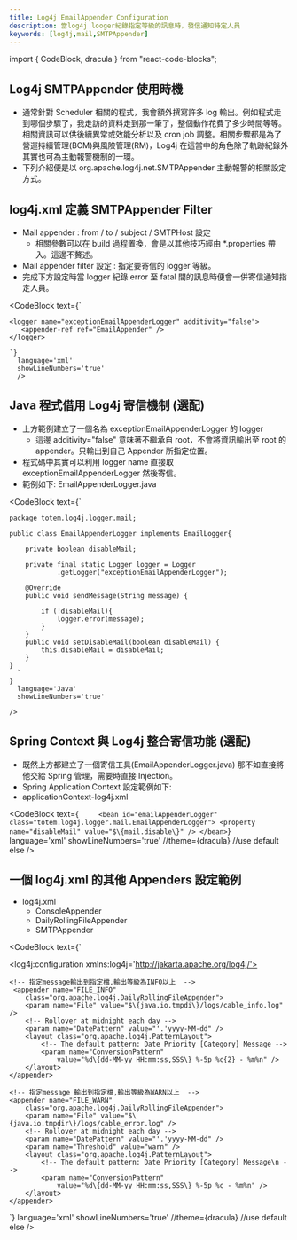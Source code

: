 ```yaml
---
title: Log4j EmailAppender Configuration
description: 當log4j looger紀錄指定等級的訊息時，發信通知特定人員
keywords: [log4j,mail,SMTPAppender]
---
```

import { CodeBlock, dracula  } from "react-code-blocks";

## Log4j SMTPAppender 使用時機
* 通常針對 Scheduler 相關的程式，我會額外撰寫許多 log 輸出。例如程式走到哪個步驟了，我走訪的資料走到那一筆了，整個動作花費了多少時間等等。相關資訊可以供後續異常或效能分析以及 cron job 調整。相關步驟都是為了營運持續管理(BCM)與風險管理(RM)，Log4j 在這當中的角色除了軌跡紀錄外其實也可為主動報警機制的一環。
* 下列介紹便是以 org.apache.log4j.net.SMTPAppender 主動報警的相關設定方式。

## log4j.xml 定義 SMTPAppender Filter
* Mail appender : from / to / subject / SMTPHost 設定
  * 相關參數可以在 build 過程置換，會是以其他技巧經由 \*.properties 帶入。這邊不贅述。
* Mail appender filter 設定 : 指定要寄信的 logger 等級。
* 完成下方設定時當 logger 紀錄 error 至 fatal 間的訊息時便會一併寄信通知指定人員。


<CodeBlock text={`

<appender name="EmailAppender">
         <param name="BufferSize" value="512" />
         <param name="SMTPHost" value="xxx.xxx.xxx.xxx" />
         <param name="From" value="mailFrom@dummy.org" />
         <param name="To" value="mailToAdmin@dummy.org" />
         <param name="Subject" value="Subject of Exception Mail" />
         <layout>
              <param name="ConversionPattern"
               value="%d\\{dd-MM-yy HH:mm:ss,SSS\\} %-5p %c - %m%n" />
         </layout>
         <filter>
              <param name="LevelMin" value="error" />
              <param name="LevelMax" value="fatal" />
         </filter>
    </appender>
     
    <logger name="exceptionEmailAppenderLogger" additivity="false">
       <appender-ref ref="EmailAppender" />
    </logger>
  
	`}
	  language='xml'
	  showLineNumbers='true'
	  />
	  

## Java 程式借用 Log4j 寄信機制 (選配)
* 上方範例建立了一個名為 exceptionEmailAppenderLogger 的 logger
  * 這邊 additivity="false" 意味著不繼承自 root，不會將資訊輸出至 root 的 appender。只輸出到自己 Appender 所指定位置。
* 程式碼中其實可以利用 logger name 直接取 exceptionEmailAppenderLogger 然後寄信。
* 範例如下: EmailAppenderLogger.java


<CodeBlock
      text={`
	  
	package totem.log4j.logger.mail;
	
	public class EmailAppenderLogger implements EmailLogger{
		 
		private boolean disableMail;
	 
		private final static Logger logger = Logger
				.getLogger("exceptionEmailAppenderLogger");
		 
		@Override
		public void sendMessage(String message) {
	 
			if (!disableMail){
				logger.error(message); 
			}
		}	 
		public void setDisableMail(boolean disableMail) {
			this.disableMail = disableMail;
		}	 
	}
	  `
	}
      language='Java'
      showLineNumbers='true'
      
    />

## Spring Context 與 Log4j 整合寄信功能 (選配)
* 既然上方都建立了一個寄信工具\(EmailAppenderLogger.java\) 那不如直接將他交給 Spring 管理，需要時直接 Injection。
* Spring Application Context 設定範例如下:
* applicationContext-log4j.xml
	
<CodeBlock
      text={`	  
	<bean id="emailAppenderLogger"
        class="totem.log4j.logger.mail.EmailAppenderLogger">
        <property name="disableMail" value="$\{mail.disable\}" />
    </bean>
	  `}
      language='xml'
      showLineNumbers='true'
      //theme={dracula} //use default else 
    />	


## 一個 log4j.xml 的其他 Appenders 設定範例
* log4j.xml 
  * ConsoleAppender
  * DailyRollingFileAppender
  * SMTPAppender



<CodeBlock text={`
<?xml version="1.0" encoding="UTF-8" ?>
<!DOCTYPE log4j:configuration SYSTEM "log4j.dtd">
<log4j:configuration xmlns:log4j='http://jakarta.apache.org/log4j/'>
    <!-- 指定message 輸出到console  -->
    <appender name="STDOUT" class="org.apache.log4j.ConsoleAppender">
        <layout class="org.apache.log4j.PatternLayout">
            <param name="ConversionPattern"
                value="%d\{dd-MM-yy HH:mm:ss,SSS\} %-5p %c - %m%n" />
        </layout>
    </appender>
    
	<!-- 指定message輸出到指定檔,輸出等級為INFO以上  -->
	 <appender name="FILE_INFO"
        class="org.apache.log4j.DailyRollingFileAppender">
		<param name="File" value="$\{java.io.tmpdi\}/logs/cable_info.log" />
		<!-- Rollover at midnight each day -->
        <param name="DatePattern" value="'.'yyyy-MM-dd" />
        <layout class="org.apache.log4j.PatternLayout">
		    <!-- The default pattern: Date Priority [Category] Message -->
            <param name="ConversionPattern"
                value="%d\{dd-MM-yy HH:mm:ss,SSS\} %-5p %c{2} - %m%n" />
        </layout>
    </appender>
	
    <!-- 指定message 輸出到指定檔,輸出等級為WARN以上  -->
    <appender name="FILE_WARN"
        class="org.apache.log4j.DailyRollingFileAppender">
        <param name="File" value="$\{java.io.tmpdir\}/logs/cable_error.log" />
        <!-- Rollover at midnight each day -->
        <param name="DatePattern" value="'.'yyyy-MM-dd" />
        <param name="Threshold" value="warn" />
        <layout class="org.apache.log4j.PatternLayout">
            <!-- The default pattern: Date Priority [Category] Message\n -->
            <param name="ConversionPattern"
                value="%d\{dd-MM-yy HH:mm:ss,SSS\} %-5p %c - %m%n" />
        </layout>
    </appender>

<appender name="EmailAppender" class="org.apache.log4j.net.SMTPAppender">
         <param name="BufferSize" value="512" />
         <param name="SMTPHost" value="dummySmtpHost" />
         <param name="From" value="dummyFrom" />
         <param name="To" value="dummyTo" />
         <param name="Subject" value="dummySubject" />
         <layout class="org.apache.log4j.PatternLayout">
              <param name="ConversionPattern"
               value="%d\{dd-MM-yy HH:mm:ss,SSS\} %-5p %c - %m%n" />
         </layout>
         <filter class="org.apache.log4j.varia.LevelRangeFilter">
              <param name="LevelMin" value="error" />
              <param name="LevelMax" value="fatal" />
         </filter>
    </appender>	

<appender name="CATALINA"
        class="org.apache.log4j.DailyRollingFileAppender">
        <param name="File" value="$\{java.io.tmpdir\}/logs/catalina.out" />
        <param name="DatePattern" value="'.'yyyy-MM-dd" />
        <layout class="org.apache.log4j.PatternLayout">
        <param name="ConversionPattern"
                value="%d\{dd-MM-yy HH:mm:ss,SSS\} %-5p %c\{2\} - %m%n" />
        </layout>
    </appender>

<logger name="exceptionEmailAppenderLogger" additivity="false">
        <appender-ref ref="EmailAppender" />
    </logger>
	
<root>
        <level value="info" />
        <appender-ref ref="STDOUT" />
        <appender-ref ref="FILE_INFO" />
        <appender-ref ref="FILE_WARN" />
        <appender-ref ref="CATALINA" />
    </root>
<//log4j:configuration>	
	`}
      language='xml'
      showLineNumbers='true'
      //theme={dracula} //use default else 
    />	  
	 
<br/>	 